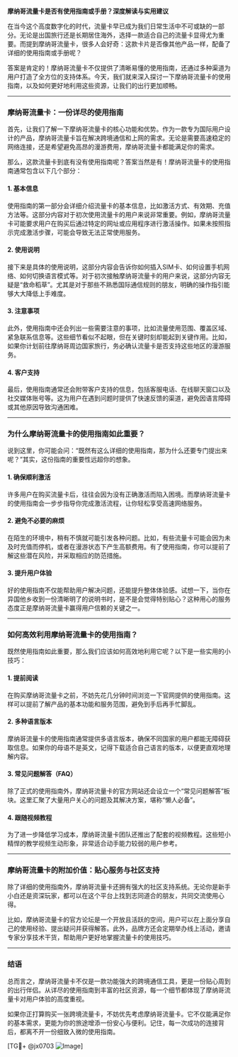 **摩纳哥流量卡是否有使用指南或手册？深度解读与实用建议**

在当今这个高度数字化的时代，流量卡早已成为我们日常生活中不可或缺的一部分。无论是出国旅行还是长期居住海外，选择一款适合自己的流量卡显得尤为重要。而提到摩纳哥流量卡，很多人会好奇：这款卡片是否像其他产品一样，配备了详细的使用指南或手册呢？

答案是肯定的！摩纳哥流量卡不仅提供了清晰易懂的使用指南，还通过多种渠道为用户打造了全方位的支持体系。今天，我们就来深入探讨一下摩纳哥流量卡的使用指南，以及如何更好地利用这些资源，让我们的出行更加顺畅。

---

### **摩纳哥流量卡：一份详尽的使用指南**

首先，让我们了解一下摩纳哥流量卡的核心功能和优势。作为一款专为国际用户设计的产品，摩纳哥流量卡旨在解决跨境通信和上网的需求。无论是需要高速稳定的网络连接，还是希望避免高昂的漫游费用，摩纳哥流量卡都能满足你的需求。

那么，这款流量卡到底有没有使用指南呢？答案当然是有！摩纳哥流量卡的使用指南通常包含以下几个部分：

#### **1. 基本信息**
使用指南的第一部分会详细介绍流量卡的基本信息，比如激活方式、有效期、充值方法等。这部分内容对于初次使用流量卡的用户来说非常重要。例如，摩纳哥流量卡可能要求用户在购买后通过特定的网址或应用程序进行激活操作。如果未按照指示完成激活步骤，可能会导致无法正常使用服务。

#### **2. 使用说明**
接下来是具体的使用说明，这部分内容会告诉你如何插入SIM卡、如何设置手机网络、如何切换语言模式等。对于初次接触摩纳哥流量卡的用户来说，这部分内容无疑是“救命稻草”。尤其是对于那些不熟悉国际通信规则的朋友，明确的操作指引能够大大降低上手难度。

#### **3. 注意事项**
此外，使用指南中还会列出一些需要注意的事项，比如流量使用范围、覆盖区域、紧急联系信息等。这些细节看似不起眼，但在关键时刻却能起到关键作用。比如，如果你计划前往摩纳哥周边国家旅行，务必确认流量卡是否支持这些地区的漫游服务。

#### **4. 客户支持**
最后，使用指南通常还会附带客户支持的信息，包括客服电话、在线聊天窗口以及社交媒体账号等。这为用户在遇到问题时提供了快速反馈的渠道，避免因语言障碍或其他原因导致沟通困难。

---

### **为什么摩纳哥流量卡的使用指南如此重要？**

说到这里，你可能会问：“既然有这么详细的使用指南，那为什么还要专门提出来呢？”其实，这份指南的重要性远超你的想象。

#### **1. 确保顺利激活**
许多用户在购买流量卡后，往往会因为没有正确激活而陷入困境。而摩纳哥流量卡的使用指南会一步步指导你完成激活流程，让你轻松享受高速网络服务。

#### **2. 避免不必要的麻烦**
在陌生的环境中，稍有不慎就可能引发各种问题。比如，有些流量卡可能会因为未及时充值而停机，或者在漫游状态下产生高额费用。有了使用指南，你可以提前了解这些潜在风险，并采取相应的防范措施。

#### **3. 提升用户体验**
好的使用指南不仅能帮助用户解决问题，还能提升整体体验感。试想一下，当你在异国他乡收到一份清晰明了的说明书时，是不是会觉得特别贴心？这种用心的服务态度正是摩纳哥流量卡赢得用户信赖的关键之一。

---

### **如何高效利用摩纳哥流量卡的使用指南？**

既然使用指南如此重要，那么我们应该如何高效地利用它呢？以下是一些实用的小技巧：

#### **1. 提前阅读**
在购买摩纳哥流量卡之前，不妨先花几分钟时间浏览一下官网提供的使用指南。这样可以提前了解产品的基本功能和服务范围，避免到手后再手忙脚乱。

#### **2. 多种语言版本**
摩纳哥流量卡的使用指南通常提供多语言版本，确保不同国家的用户都能无障碍获取信息。如果你的母语不是英文，记得下载适合自己语言的版本，以便更直观地理解内容。

#### **3. 常见问题解答（FAQ）**
除了正式的使用指南外，摩纳哥流量卡的官方网站还会设立一个“常见问题解答”板块。这里汇聚了大量用户关心的问题及其解决方案，堪称“懒人必备”。

#### **4. 跟随视频教程**
为了进一步降低学习成本，摩纳哥流量卡团队还推出了配套的视频教程。这些短小精悍的教学视频生动形象，非常适合动手能力较弱的用户参考。

---

### **摩纳哥流量卡的附加价值：贴心服务与社区支持**

除了详细的使用指南外，摩纳哥流量卡还拥有强大的社区支持系统。无论你是新手小白还是资深玩家，都可以在这个平台上找到志同道合的朋友，共同交流使用心得。

比如，摩纳哥流量卡的官方论坛是一个开放且活跃的空间，用户可以在上面分享自己的使用经验、提出疑问并获得解答。此外，品牌方还会定期举办线上活动，邀请专家分享技术干货，帮助用户更好地掌握流量卡的使用技巧。

---

### **结语**

总而言之，摩纳哥流量卡不仅是一款功能强大的跨境通信工具，更是一份贴心周到的出行伴侣。从详尽的使用指南到丰富的社区资源，每一个细节都体现了摩纳哥流量卡对用户体验的高度重视。

如果你正打算购买一张跨境流量卡，不妨优先考虑摩纳哥流量卡。它不仅能满足你的基本需求，更能为你的旅途增添一份安心与便利。记住，每一次成功的连接背后，都离不开一份细致入微的使用指南。

[TG💪+ @jx0703 ![Image](https://github.com/user-attachments/assets/dbca1d08-cadb-493c-b0ec-ad6f7a83f270)]